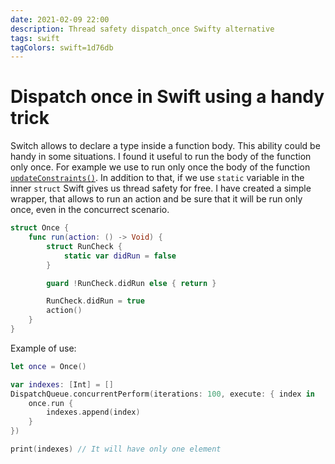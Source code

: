 ```yaml
---
date: 2021-02-09 22:00
description: Thread safety dispatch_once Swifty alternative
tags: swift
tagColors: swift=1d76db
---
```

# Dispatch once in Swift using a handy trick

Switch allows to declare a type inside a function body.
This ability could be handy in some situations. I found it useful to run the body of the function only once.
For example we use to run only once the body of the function [`updateConstraints()`](https://developer.apple.com/documentation/uikit/uiview/1622512-updateconstraints).
In addition to that, if we use `static` variable in the inner `struct` Swift gives us thread safety for free.
I have created a simple wrapper, that allows to run an action and be sure that it will be run only once, even in the concurrect scenario.

```swift
struct Once {
    func run(action: () -> Void) {
        struct RunCheck {
            static var didRun = false
        }

        guard !RunCheck.didRun else { return }

        RunCheck.didRun = true
        action()
    }
}
```

Example of use:

```swift
let once = Once()

var indexes: [Int] = []
DispatchQueue.concurrentPerform(iterations: 100, execute: { index in
    once.run {
        indexes.append(index)
    }
})

print(indexes) // It will have only one element
```